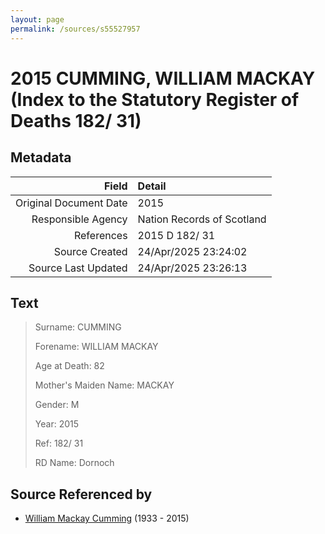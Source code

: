 ```yaml
---
layout: page
permalink: /sources/s55527957
---
```


# 2015 CUMMING, WILLIAM MACKAY (Index to the Statutory Register of Deaths 182/ 31)

## Metadata
Field | Detail
---:|:---
Original Document Date | 2015
Responsible Agency | Nation Records of Scotland
References | 2015 D 182/ 31
Source Created | 24/Apr/2025 23:24:02
Source Last Updated | 24/Apr/2025 23:26:13

## Text

> Surname: CUMMING
>
> Forename: WILLIAM MACKAY
>
> Age at Death: 82
>
> Mother's Maiden Name: MACKAY
>
> Gender: M
>
> Year: 2015
>
> Ref: 182/ 31
>
> RD Name: Dornoch
>

## Source Referenced by

* [William Mackay Cumming](../people/@99807914@-william-mackay-cumming-b1933-d2015.md) (1933 - 2015)

